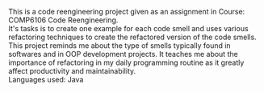This is a code reengineering project given as an assignment in Course: COMP6106 Code Reengineering.  
It's tasks is to create one example for each code smell and uses various refactoring techniques to create the refactored version of the code smells.  
This project reminds me about the type of smells typically found in softwares and in OOP development projects. It teaches me about the importance of refactoring in my daily programming routine as it greatly affect productivity and maintainability.  
Languages used: Java
